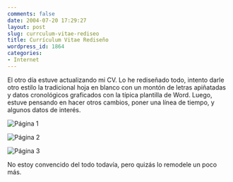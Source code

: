```yaml
---
comments: false
date: 2004-07-20 17:29:27
layout: post
slug: currculum-vitae-rediseo
title: Currículum Vitae Rediseño
wordpress_id: 1864
categories:
- Internet
---
```


El otro día estuve actualizando mi CV. Lo he rediseñado todo, intento darle otro estilo la tradicional hoja en blanco con un montón de letras apiñatadas y datos cronológicos graficados con la típica plantilla de Word. Luego, estuve pensando en hacer otros cambios, poner una línea de tiempo, y algunos datos de interés.





![Página 1](http://www.minid.net/images/cv1.png)





![Página 2](http://www.minid.net/images/cv2.png)





![Página 3](http://www.minid.net/images/cv3.png)





No estoy convencido del todo todavía, pero quizás lo remodele un poco más.




 
